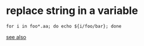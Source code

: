 # replace string in a variable


    for i in foo*.aa; do echo ${i/foo/bar}; done

[see also](http://stackoverflow.com/questions/5928156/replace-a-space-with-a-period-in-bash)
